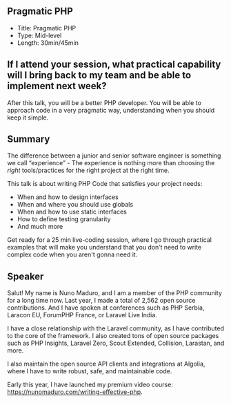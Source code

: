 ## Pragmatic PHP

- Title: Pragmatic PHP
- Type: Mid-level
- Length: 30min/45min

## If I attend your session, what practical capability will I bring back to my team and be able to implement next week?

After this talk, you will be a better PHP developer. You will be able to approach code in a very pragmatic way, understanding when you should keep it simple.

## Summary

The difference between a junior and senior software engineer is something we call “experience” - The experience is nothing more than choosing the *right* tools/practices for the right project at the right time.

This talk is about writing PHP Code that satisfies your project needs:
- When and how to design interfaces
- When and where you should use globals
- When and how to use static interfaces
- How to define testing granularity
- And much more

Get ready for a 25 min live-coding session, where I go through practical examples that will make you understand that you don’t need to write complex code when you aren't gonna need it.

## Speaker

Salut! My name is Nuno Maduro, and I am a member of the PHP community for a long time now. Last year, I made a total of 2,562 open source contributions. And I have spoken at conferences such as PHP Serbia, Laracon EU, ForumPHP France, or Laravel Live India.

I have a close relationship with the Laravel community, as I have contributed to the core of the framework. I also created tons of open source packages such as PHP Insights, Laravel Zero, Scout Extended, Collision, Larastan, and more.

I also maintain the open source API clients and integrations at Algolia, where I have to write robust, safe, and maintainable code.

Early this year, I have launched my premium video course: https://nunomaduro.com/writing-effective-php.
